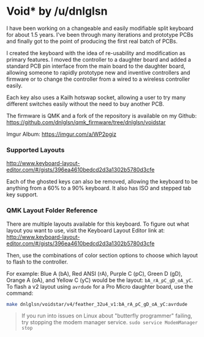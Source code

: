 # Void* by /u/dnlglsn

I have been working on a changeable and easily modifiable split keyboard for
about 1.5 years. I've been through many iterations and prototype PCBs and
finally got to the point of producing the first real batch of PCBs.

I created the keyboard with the idea of re-usability and modification as
primary features. I moved the controller to a daughter board and added a
standard PCB pin interface from the main board to the daughter board, allowing
someone to rapidly prototype new and inventive controllers and firmware or to
change the controller from a wired to a wireless controller easily.

Each key also uses a Kailh hotswap socket, allowing a user to try many
different switches easily without the need to buy another PCB.

The firmware is QMK and a fork of the repository is available on my Github:
https://github.com/dnlglsn/qmk_firmware/tree/dnlglsn/voidstar

Imgur Album: https://imgur.com/a/WP2pgiz

### Supported Layouts

http://www.keyboard-layout-editor.com/#/gists/396ea4610bedcd2d3a1302b5780d3cfe

Each of the ghosted keys can also be removed, allowing the keyboard to be
anything from a 60% to a 90% keyboard. It also has ISO and stepped tab key
support.

### QMK Layout Folder Reference

There are multiple layouts available for this keyboard. To figure out what
layout you want to use, visit the Keyboard Layout Editor link at:
http://www.keyboard-layout-editor.com/#/gists/396ea4610bedcd2d3a1302b5780d3cfe

Then, use the combinations of color section options to choose which layout to
flash to the controller.

For example: Blue A (bA), Red ANSI (rA), Purple C (pC), Green D (gD),
Orange A (oA), and Yellow C (yC) would be the layout: `bA_rA_pC_gD_oA_yC`. To
flash a v2 layout using `avrdude` for a Pro Micro daughter board, use the
command:

```bash
make dnlglsn/voidstar/v4/feather_32u4_v1:bA_rA_pC_gD_oA_yC:avrdude
```

> If you run into issues on Linux about "butterfly programmer" failing, try
stopping the modem manager service. `sudo service ModemManager stop`
